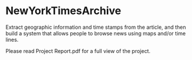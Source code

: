 NewYorkTimesArchive
===================

Extract geographic information and time stamps from the article, and then build a system that allows people to browse news using maps and/or time lines.

Please read Project Report.pdf for a full view of the project.